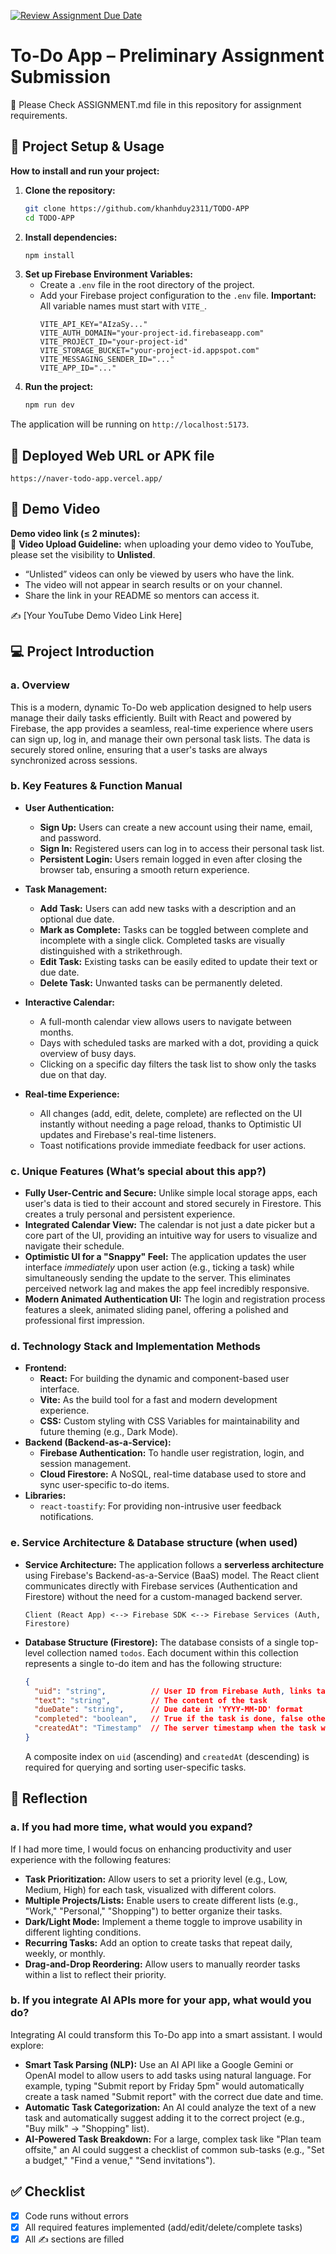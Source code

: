 [![Review Assignment Due Date](https://classroom.github.com/assets/deadline-readme-button-22041afd0340ce965d47ae6ef1cefeee28c7c493a6346c4f15d667ab976d596c.svg)](https://classroom.github.com/a/YHSq4TPZ)
# To-Do App – Preliminary Assignment Submission

👀 Please Check ASSIGNMENT.md file in this repository for assignment requirements.

## 🚀 Project Setup & Usage
**How to install and run your project:**    
1.  **Clone the repository:**
    ```bash
    git clone https://github.com/khanhduy2311/TODO-APP
    cd TODO-APP
    ```
2.  **Install dependencies:**
    ```bash
    npm install
    ```
3.  **Set up Firebase Environment Variables:**
    - Create a `.env` file in the root directory of the project.
    - Add your Firebase project configuration to the `.env` file. **Important:** All variable names must start with `VITE_`.
      ```
      VITE_API_KEY="AIzaSy..."
      VITE_AUTH_DOMAIN="your-project-id.firebaseapp.com"
      VITE_PROJECT_ID="your-project-id"
      VITE_STORAGE_BUCKET="your-project-id.appspot.com"
      VITE_MESSAGING_SENDER_ID="..."
      VITE_APP_ID="..."
      ```
4.  **Run the project:**
    ```bash
    npm run dev
    ```
The application will be running on `http://localhost:5173`.

## 🔗 Deployed Web URL or APK file
    https://naver-todo-app.vercel.app/


## 🎥 Demo Video
**Demo video link (≤ 2 minutes):**  
📌 **Video Upload Guideline:** when uploading your demo video to YouTube, please set the visibility to **Unlisted**.  
- “Unlisted” videos can only be viewed by users who have the link.  
- The video will not appear in search results or on your channel.  
- Share the link in your README so mentors can access it.  

✍️ [Your YouTube Demo Video Link Here]


## 💻 Project Introduction

### a. Overview

 This is a modern, dynamic To-Do web application designed to help users manage their daily tasks efficiently. Built with React and powered by Firebase, the app provides a seamless, real-time experience where users can sign up, log in, and manage their own personal task lists. The data is securely stored online, ensuring that a user's tasks are always synchronized across sessions.

### b. Key Features & Function Manual
*   **User Authentication:**
    *   **Sign Up:** Users can create a new account using their name, email, and password.
    *   **Sign In:** Registered users can log in to access their personal task list.
    *   **Persistent Login:** Users remain logged in even after closing the browser tab, ensuring a smooth return experience.

*   **Task Management:**
    *   **Add Task:** Users can add new tasks with a description and an optional due date.
    *   **Mark as Complete:** Tasks can be toggled between complete and incomplete with a single click. Completed tasks are visually distinguished with a strikethrough.
    *   **Edit Task:** Existing tasks can be easily edited to update their text or due date.
    *   **Delete Task:** Unwanted tasks can be permanently deleted.

*   **Interactive Calendar:**
    *   A full-month calendar view allows users to navigate between months.
    *   Days with scheduled tasks are marked with a dot, providing a quick overview of busy days.
    *   Clicking on a specific day filters the task list to show only the tasks due on that day.

*   **Real-time Experience:**
    *   All changes (add, edit, delete, complete) are reflected on the UI instantly without needing a page reload, thanks to Optimistic UI updates and Firebase's real-time listeners.
    *   Toast notifications provide immediate feedback for user actions.

### c. Unique Features (What’s special about this app?) 

*   **Fully User-Centric and Secure:** Unlike simple local storage apps, each user's data is tied to their account and stored securely in Firestore. This creates a truly personal and persistent experience.
*   **Integrated Calendar View:** The calendar is not just a date picker but a core part of the UI, providing an intuitive way for users to visualize and navigate their schedule.
*   **Optimistic UI for a "Snappy" Feel:** The application updates the user interface *immediately* upon user action (e.g., ticking a task) while simultaneously sending the update to the server. This eliminates perceived network lag and makes the app feel incredibly responsive.
*   **Modern Animated Authentication UI:** The login and registration process features a sleek, animated sliding panel, offering a polished and professional first impression.

### d. Technology Stack and Implementation Methods

*   **Frontend:**
    *   **React:** For building the dynamic and component-based user interface.
    *   **Vite:** As the build tool for a fast and modern development experience.
    *   **CSS:** Custom styling with CSS Variables for maintainability and future theming (e.g., Dark Mode).
*   **Backend (Backend-as-a-Service):**
    *   **Firebase Authentication:** To handle user registration, login, and session management.
    *   **Cloud Firestore:** A NoSQL, real-time database used to store and sync user-specific to-do items.
*   **Libraries:**
    *   `react-toastify`: For providing non-intrusive user feedback notifications.

### e. Service Architecture & Database structure (when used)

*   **Service Architecture:** The application follows a **serverless architecture** using Firebase's Backend-as-a-Service (BaaS) model. The React client communicates directly with Firebase services (Authentication and Firestore) without the need for a custom-managed backend server.

    ```
    Client (React App) <--> Firebase SDK <--> Firebase Services (Auth, Firestore)
    ```

*   **Database Structure (Firestore):**
    The database consists of a single top-level collection named `todos`. Each document within this collection represents a single to-do item and has the following structure:

    ```json
    {
      "uid": "string",          // User ID from Firebase Auth, links task to a user
      "text": "string",         // The content of the task
      "dueDate": "string",      // Due date in 'YYYY-MM-DD' format
      "completed": "boolean",   // True if the task is done, false otherwise
      "createdAt": "Timestamp"  // The server timestamp when the task was created
    }
    ```
    A composite index on `uid` (ascending) and `createdAt` (descending) is required for querying and sorting user-specific tasks.

## 🧠 Reflection

### a. If you had more time, what would you expand?
 If I had more time, I would focus on enhancing productivity and user experience with the following features:
*   **Task Prioritization:** Allow users to set a priority level (e.g., Low, Medium, High) for each task, visualized with different colors.
*   **Multiple Projects/Lists:** Enable users to create different lists (e.g., "Work," "Personal," "Shopping") to better organize their tasks.
*   **Dark/Light Mode:** Implement a theme toggle to improve usability in different lighting conditions.
*   **Recurring Tasks:** Add an option to create tasks that repeat daily, weekly, or monthly.
*   **Drag-and-Drop Reordering:** Allow users to manually reorder tasks within a list to reflect their priority.

### b. If you integrate AI APIs more for your app, what would you do?
 Integrating AI could transform this To-Do app into a smart assistant. I would explore:
*   **Smart Task Parsing (NLP):** Use an AI API like a Google Gemini or OpenAI model to allow users to add tasks using natural language. For example, typing "Submit report by Friday 5pm" would automatically create a task named "Submit report" with the correct due date and time.
*   **Automatic Task Categorization:** An AI could analyze the text of a new task and automatically suggest adding it to the correct project (e.g., "Buy milk" -> "Shopping" list).
*   **AI-Powered Task Breakdown:** For a large, complex task like "Plan team offsite," an AI could suggest a checklist of common sub-tasks (e.g., "Set a budget," "Find a venue," "Send invitations").

## ✅ Checklist
- [x] Code runs without errors  
- [x] All required features implemented (add/edit/delete/complete tasks)  
- [x] All ✍️ sections are filled
